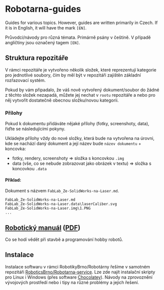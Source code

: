 # Robotarna-guides
Guides for various topics. However, guides are written primarily in Czech. If it is in English, it will have the mark `[EN]`.

Průvodci/návody pro různá témata. Primárně psány v češtině. V případě angličtiny jsou označený tagem `[EN]`.

## Struktura repozitáře

V rámci repozitáře je vytvořeno několik složek, které reprezentují kategorie pro jednotlivé soubory, čím by měl být v repozitáři zajištěn základní rozřazovací systém.

Pokud by vám připadalo, že váš nově vytvořený dokument/soubor do žádné z těchto složek nezapadá, můžete jej nechat v `rootu` repozitáře a nebo pro něj vytvořit dostatečně obecnou složku/novou kategorii.

### Přílohy

Pokud k dokumentu přidáváte nějaké přílohy (fotky, screenshoty, data), řiďte se následujícími pokyny.

Ukládejte přílohy vždy do nové složky, která bude na vytvořena na úrovni, kde se nachází daný dokument a její název bude `název dokumentu` + koncovka:

- fotky, rendery, screenshoty => složka s koncovkou `.img`
- data (vše, co se nebude zobrazovat jako obrázek v textu) => složka s koncovkou `.data`

#### Příklad:

Dokument s názvem `FabLab_Ze-SolidWorks-na-Laser.md`.

```
FabLab_Ze-SolidWorks-na-Laser.md
FabLab_Ze-SolidWorks-na-Laser.data\laserCaliber.svg
FabLab_Ze-SolidWorks-na-Laser.img\1.PNG
...
``` 

## [Robotický manuál](http://doc.robotikabrno.cz) ([PDF](http://doc.robotikabrno.cz/RoboticsManual.pdf))
Co se hodí vědět při stavbě a programování hobby robotů.

## Instalace

Instalace softwaru v rámci RobotikyBrno/Robotárny řešíme v samotném repozitáři [RoboticsBrno/Robotarna-service](https://github.com/RoboticsBrno/Robotarna-service). Lze zde najít instalační skripty pro Linux i Windows (přes software [Chocolatey](https://chocolatey.org/)). Návody na zprovoznění vývojových prostředí nebo i tipy na různé problémy a jejich řešení.


